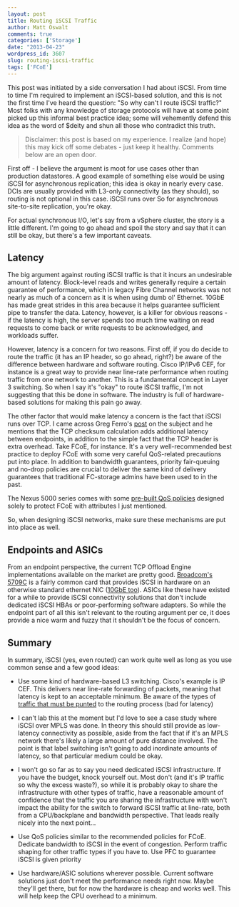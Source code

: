 ```yaml
---
layout: post
title: Routing iSCSI Traffic
author: Matt Oswalt
comments: true
categories: ['Storage']
date: "2013-04-23"
wordpress_id: 3607
slug: routing-iscsi-traffic
tags: ['FCoE']
---
```



This post was initiated by a side conversation I had about iSCSI. From time to time I'm required to implement an iSCSI-based solution, and this is not the first time I've heard the question: "So why can't I route iSCSI traffic?" Most folks with any knowledge of storage protocols will have at some point picked up this informal best practice idea; some will vehemently defend this idea as the word of $deity and shun all those who contradict this truth.

> Disclaimer: this post is based on my experience. I realize (and hope) this may kick off some debates - just keep it healthy. Comments below are an open door.

First off - I believe the argument is moot for use cases other than production datastores. A good example of something else would be using iSCSI for asynchronous replication; this idea is okay in nearly every case. DCIs are usually provided with L3-only connectivity (as they should), so routing is not optional in this case. iSCSI runs over So for asynchronous site-to-site replication, you're okay.

For actual synchronous I/O, let's say from a vSphere cluster, the story is a little different. I'm going to go ahead and spoil the story and say that it can still be okay, but there's a few important caveats.

## Latency

The big argument against routing iSCSI traffic is that it incurs an undesirable amount of latency. Block-level reads and writes generally require a certain guarantee of performance, which in legacy Fibre Channel networks was not nearly as much of a concern as it is when using dumb ol' Ethernet. 10GbE has made great strides in this area because it helps guarantee sufficient pipe to transfer the data. Latency, however, is a killer for obvious reasons - if the latency is high, the server spends too much time waiting on read requests to come back or write requests to be acknowledged, and workloads suffer.

However, latency is a concern for two reasons. First off, if you do decide to route the traffic (it has an IP header, so go ahead, right?) be aware of the difference between hardware and software routing. Cisco IP/IPv6 CEF, for instance is a great way to provide near line-rate performance when routing traffic from one network to another. This is a fundamental concept in Layer 3 switching. So when I say it's "okay" to route iSCSI traffic, I'm not suggesting that this be done in software. The industry is full of hardware-based solutions for making this pain go away.

The other factor that would make latency a concern is the fact that iSCSI runs over TCP. I came across Greg Ferro's [post](http://etherealmind.com/why-does-iscsi-use-tcp/) on the subject and he mentions that the TCP checksum calculation adds additional latency between endpoints, in addition to the simple fact that the TCP header is extra overhead. Take FCoE, for instance. It's a very well-recommended best practice to deploy FCoE with some very careful QoS-related precautions put into place. In addition to bandwidth guarantees, priority fair-queuing and no-drop policies are crucial to deliver the same kind of delivery guarantees that traditional FC-storage admins have been used to in the past.

The Nexus 5000 series comes with some [pre-built QoS policies](http://www.cisco.com/en/US/docs/switches/datacenter/nexus5000/sw/qos/513_n1_1/b_cisco_nexus_5000_qos_config_gd_513_n1_1_chapter_011.html) designed solely to protect FCoE with attributes I just mentioned.

So, when designing iSCSI networks, make sure these mechanisms are put into place as well.

## Endpoints and ASICs

From an endpoint perspective, the current TCP Offload Engine implementations available on the market are pretty good. [Broadcom's 5709C](http://www.broadcom.com/products/Ethernet-Controllers-and-Adapters/Enterprise-Server-Controllers/BCM5709C) is a fairly common card that provides iSCSI in hardware on an otherwise standard ethernet NIC ([10GbE too](http://www.broadcom.com/products/Ethernet-Controllers-and-Adapters/Enterprise-Server-Controllers/BCM57712)). ASICs like these have existed for a while to provide iSCSI connectivity solutions that don't include dedicated iSCSI HBAs or poor-performing software adapters. So while the endpoint part of all this isn't relevant to the routing argument per ce, it does provide a nice warm and fuzzy that it shouldn't be the focus of concern.

## Summary

In summary, iSCSI (yes, even routed) can work quite well as long as you use common sense and a few good ideas:
	
* Use some kind of hardware-based L3 switching. Cisco's example is IP CEF. This delivers near line-rate forwarding of packets, meaning that latency is kept to an acceptable minimum. Be aware of the types of [traffic that must be punted](http://www.cisco.com/en/US/products/sw/iosswrel/ps1828/products_tech_note09186a00801e1e46.shtml) to the routing process (bad for latency)

* I can't lab this at the moment but I'd love to see a case study where iSCSI over MPLS was done. In theory this should still provide as low-latency connectivity as possible, aside from the fact that if it's an MPLS network there's likely a large amount of pure distance involved. The point is that label switching isn't going to add inordinate amounts of latency, so that particular medium could be okay.

* I won't go so far as to say you need dedicated iSCSI infrastructure. If you have the budget, knock yourself out. Most don't (and it's IP traffic so why the excess waste?), so while it is probably okay to share the infrastructure with other types of traffic, have a reasonable amount of confidence that the traffic you are sharing the infrastructure with won't impact the ability for the switch to forward iSCSI traffic at line-rate, both from a CPU/backplane and bandwidth perspective. That leads really nicely into the next point...

* Use QoS policies similar to the recommended policies for FCoE. Dedicate bandwidth to iSCSI in the event of congestion. Perform traffic shaping for other traffic types if you have to. Use PFC to guarantee iSCSI is given priority

* Use hardware/ASIC solutions wherever possible. Current software solutions just don't meet the performance needs right now. Maybe they'll get there, but for now the hardware is cheap and works well. This will help keep the CPU overhead to a minimum.
